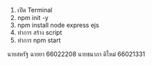 1. เปิด Terminal 
2. npm init -y 
3. npm install node express ejs
4. ทำการ สร้าง script 
4. ทำการ npm start

นายสหรัฐ ฉายยา 66022208
นายชนาภา ติใหม่ 66021331 